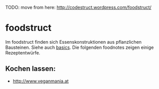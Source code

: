 TODO: move from here: http://codestruct.wordpress.com/foodstruct/

foodstruct
==========
Im foodstruct finden sich Essenskonstruktionen aus pflanzlichen Bausteinen.
Siehe auch [basics](basics.md). Die folgenden foodnotes zeigen einige Rezeptentwürfe.



Kochen lassen:
--------------
  * http://www.veganmania.at

